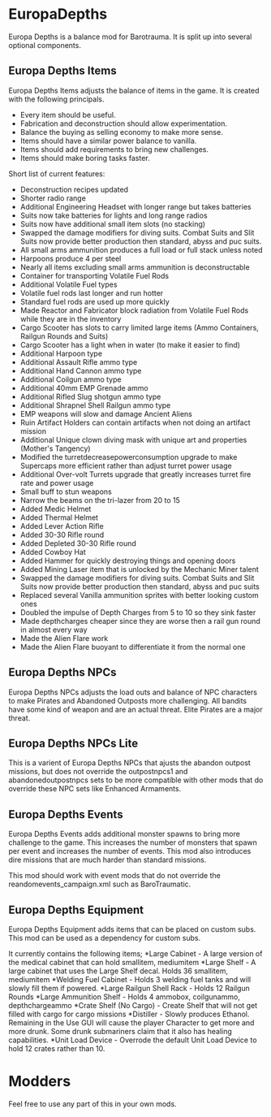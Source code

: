 # EuropaDepths
Europa Depths is a balance mod for Barotrauma. It is split up into several optional components.

## Europa Depths Items

Europa Depths Items adjusts the balance of items in the game. It is created with the following principals.
* Every item should be useful.
* Fabrication and deconstruction should allow experimentation.
* Balance the buying as selling economy to make more sense.
* Items should have a similar power balance to vanilla.
* Items should add requirements to bring new challenges.
* Items should make boring tasks faster.

Short list of current features:
* Deconstruction recipes updated
* Shorter radio range
* Additional Engineering Headset with longer range but takes batteries
* Suits now take batteries for lights and long range radios
* Suits now have additional small item slots (no stacking)
* Swapped the damage modifiers for diving suits. Combat Suits and Slit Suits now provide better production then standard, abyss and puc suits.
* All small arms ammunition produces a full load or full stack unless noted
* Harpoons produce 4 per steel
* Nearly all items excluding small arms ammunition is deconstructable
* Container for transporting Volatile Fuel Rods
* Additional Volatile Fuel types
* Volatile fuel rods last longer and run hotter
* Standard fuel rods are used up more quickly
* Made Reactor and Fabricator block radiation from Volatile Fuel Rods while they are in the inventory
* Cargo Scooter has slots to carry limited large items (Ammo Containers, Railgun Rounds and Suits)
* Cargo Scooter has a light when in water (to make it easier to find)
* Additional Harpoon type
* Additional Assault Rifle ammo type
* Additional Hand Cannon ammo type
* Additional Coilgun ammo type
* Additional 40mm EMP Grenade ammo
* Additional Rifled Slug shotgun ammo type
* Additional Shrapnel Shell Railgun ammo type
* EMP weapons will slow and damage Ancient Aliens
* Ruin Artifact Holders can contain artifacts when not doing an artifact mission
* Additional Unique clown diving mask with unique art and properties (Mother's Tangency)
* Modified the turretdecreasepowerconsumption upgrade to make Supercaps more efficient rather than adjust turret power usage
* Additional Over-volt Turrets upgrade that greatly increases turret fire rate and power usage
* Small buff to stun weapons
* Narrow the beams on the tri-lazer from 20 to 15
* Added Medic Helmet
* Added Thermal Helmet
* Added Lever Action Rifle
* Added 30-30 Rifle round
* Added Depleted 30-30 Rifle round
* Added Cowboy Hat
* Added Hammer for quickly destroying things and opening doors
* Added Mining Laser item that is unlocked by the Mechanic Miner talent
* Swapped the damage modifiers for diving suits. Combat Suits and Slit Suits now provide better production then standard, abyss and puc suits
* Replaced several Vanilla ammunition sprites with better looking custom ones
* Doubled the impulse of Depth Charges from 5 to 10 so they sink faster
* Made depthcharges cheaper since they are worse then a rail gun round in almost every way
* Made the Alien Flare work
* Made the Alien Flare buoyant to differentiate it from the normal one

## Europa Depths NPCs
Europa Depths NPCs adjusts the load outs and balance of NPC characters to make Pirates and Abandoned Outposts more challenging.
All bandits have some kind of weapon and are an actual threat.
Elite Pirates are a major threat.

## Europa Depths NPCs Lite
This is a varient of Europa Depths NPCs that ajusts the abandon outpost missions, but does not override the outpostnpcs1 and abandonedoutpostnpcs sets to be more compatible with other mods that do override these NPC sets like Enhanced Armaments.

## Europa Depths Events
Europa Depths Events adds additional monster spawns to bring more challenge to the game.
This increases the number of monsters that spawn per event and increases the number of events.
This mod also introduces dire missions that are much harder than standard missions.

This mod should work with event mods that do not override the reandomevents_campaign.xml such as BaroTraumatic.

## Europa Depths Equipment
Europa Depths Equipment adds items that can be placed on custom subs. This mod can be used as a dependency for custom subs.

It currently contains the following items;
*Large Cabinet - A large version of the medical cabinet that can hold smallitem, mediumitem
*Large Shelf - A large cabinet that uses the Large Shelf decal. Holds 36 smallitem, mediumitem
*Welding Fuel Cabinet - Holds 3 welding fuel tanks and will slowly fill them if powered.
*Large Railgun Shell Rack - Holds 12 Railgun Rounds
*Large Ammunition Shelf - Holds 4 ammobox, coilgunammo, depthchargeammo
*Crate Shelf (No Cargo) - Create Shelf that will not get filled with cargo for cargo missions
*Distiller - Slowly produces Ethanol. Remaining in the Use GUI will cause the player Character to get more and more drunk. Some drunk submariners claim that it also has healing capabilities.
*Unit Load Device - Overrode the default Unit Load Device to hold 12 crates rather than 10.

# Modders
Feel free to use any part of this in your own mods.